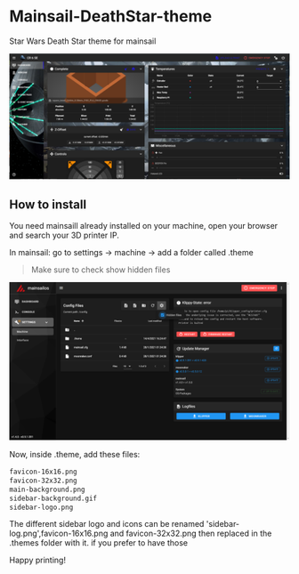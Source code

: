 # Mainsail-DeathStar-theme
Star Wars Death Star theme for mainsail

![preview](https://github.com/hdtechk/Mainsail-DeathStar-theme/blob/main/ScreenShots/DS1.png?raw=true)


## How to install
You need mainsaill already installed on your machine, open your browser and search your 3D printer IP.

In mainsail: go to settings -> machine -> add a folder called .theme

>Make sure to check show hidden files
>
![hidden files](https://github.com/hdtechk/Mainsail-DeathStar-theme/blob/main/ScreenShots/t.png?raw=true)

Now, inside .theme, add these files:

    favicon-16x16.png
    favicon-32x32.png
    main-background.png
    sidebar-background.gif
    sidebar-logo.png

The different sidebar logo and icons can be renamed 'sidebar-log.png',favicon-16x16.png and favicon-32x32.png then replaced in the .themes folder with it. if you prefer to have those

Happy printing!
